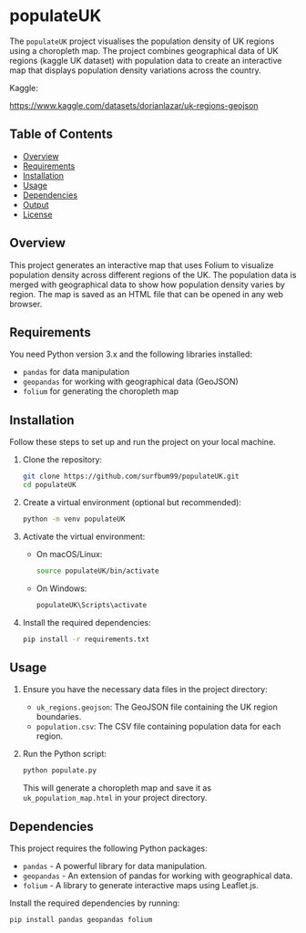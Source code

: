 # populateUK

The `populateUK` project visualises the population density of UK regions using a choropleth map. The project combines geographical data of UK regions (kaggle UK dataset) with population data to create an interactive map that displays population density variations across the country.

Kaggle:

https://www.kaggle.com/datasets/dorianlazar/uk-regions-geojson

## Table of Contents

- [Overview](#overview)
- [Requirements](#requirements)
- [Installation](#installation)
- [Usage](#usage)
- [Dependencies](#dependencies)
- [Output](#output)
- [License](#license)

## Overview

This project generates an interactive map that uses Folium to visualize population density across different regions of the UK. The population data is merged with geographical data to show how population density varies by region. The map is saved as an HTML file that can be opened in any web browser.

## Requirements

You need Python version 3.x and the following libraries installed:

- `pandas` for data manipulation
- `geopandas` for working with geographical data (GeoJSON)
- `folium` for generating the choropleth map

## Installation

Follow these steps to set up and run the project on your local machine.

1. Clone the repository:
    ```bash
    git clone https://github.com/surfbum99/populateUK.git
    cd populateUK
    ```

2. Create a virtual environment (optional but recommended):
    ```bash
    python -m venv populateUK
    ```

3. Activate the virtual environment:
    - On macOS/Linux:
      ```bash
      source populateUK/bin/activate
      ```
    - On Windows:
      ```bash
      populateUK\Scripts\activate
      ```

4. Install the required dependencies:
    ```bash
    pip install -r requirements.txt
    ```

## Usage

1. Ensure you have the necessary data files in the project directory:
    - `uk_regions.geojson`: The GeoJSON file containing the UK region boundaries.
    - `population.csv`: The CSV file containing population data for each region.

2. Run the Python script:
    ```bash
    python populate.py
    ```

    This will generate a choropleth map and save it as `uk_population_map.html` in your project directory.

## Dependencies

This project requires the following Python packages:

- `pandas` - A powerful library for data manipulation.
- `geopandas` - An extension of pandas for working with geographical data.
- `folium` - A library to generate interactive maps using Leaflet.js.

Install the required dependencies by running:
```bash
pip install pandas geopandas folium
